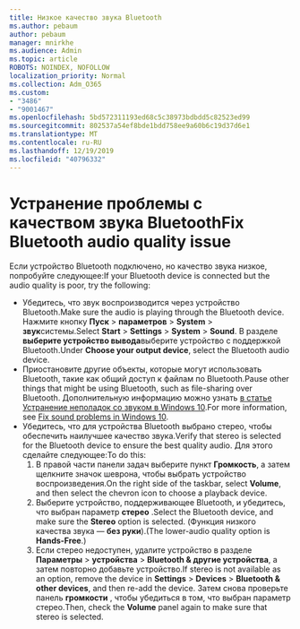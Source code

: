 ```yaml
---
title: Низкое качество звука Bluetooth
ms.author: pebaum
author: pebaum
manager: mnirkhe
ms.audience: Admin
ms.topic: article
ROBOTS: NOINDEX, NOFOLLOW
localization_priority: Normal
ms.collection: Adm_O365
ms.custom:
- "3486"
- "9001467"
ms.openlocfilehash: 5bd572311193ed68c5c38973bdbdd5c82523ed99
ms.sourcegitcommit: 802537a54ef8bde1bdd758ee9a60b6c19d37d6e1
ms.translationtype: MT
ms.contentlocale: ru-RU
ms.lasthandoff: 12/19/2019
ms.locfileid: "40796332"
---
```

# <a name="fix-bluetooth-audio-quality-issue"></a><span data-ttu-id="cf35f-102">Устранение проблемы с качеством звука Bluetooth</span><span class="sxs-lookup"><span data-stu-id="cf35f-102">Fix Bluetooth audio quality issue</span></span>

<span data-ttu-id="cf35f-103">Если устройство Bluetooth подключено, но качество звука низкое, попробуйте следующее:</span><span class="sxs-lookup"><span data-stu-id="cf35f-103">If your Bluetooth device is connected but the audio quality is poor, try the following:</span></span>

- <span data-ttu-id="cf35f-104">Убедитесь, что звук воспроизводится через устройство Bluetooth.</span><span class="sxs-lookup"><span data-stu-id="cf35f-104">Make sure the audio is playing through the Bluetooth device.</span></span> <span data-ttu-id="cf35f-105">Нажмите кнопку **Пуск** > **параметров** > **System** > **звук**системы.</span><span class="sxs-lookup"><span data-stu-id="cf35f-105">Select **Start** > **Settings** > **System** > **Sound**.</span></span> <span data-ttu-id="cf35f-106">В разделе **выберите устройство вывода**выберите устройство с поддержкой Bluetooth.</span><span class="sxs-lookup"><span data-stu-id="cf35f-106">Under **Choose your output device**, select the Bluetooth audio device.</span></span>
- <span data-ttu-id="cf35f-107">Приостановите другие объекты, которые могут использовать Bluetooth, такие как общий доступ к файлам по Bluetooth.</span><span class="sxs-lookup"><span data-stu-id="cf35f-107">Pause other things that might be using Bluetooth, such as file-sharing over Bluetooth.</span></span> <span data-ttu-id="cf35f-108">Дополнительную информацию можно узнать [в статье Устранение неполадок со звуком в Windows 10](https://support.microsoft.com/help/4520288/windows-10-fix-sound-problems).</span><span class="sxs-lookup"><span data-stu-id="cf35f-108">For more information, see [Fix sound problems in Windows 10](https://support.microsoft.com/help/4520288/windows-10-fix-sound-problems).</span></span>
- <span data-ttu-id="cf35f-109">Убедитесь, что для устройства Bluetooth выбрано стерео, чтобы обеспечить наилучшее качество звука.</span><span class="sxs-lookup"><span data-stu-id="cf35f-109">Verify that stereo is selected for the Bluetooth device to ensure the best quality audio.</span></span> <span data-ttu-id="cf35f-110">Для этого сделайте следующее:</span><span class="sxs-lookup"><span data-stu-id="cf35f-110">To do this:</span></span> 
    1. <span data-ttu-id="cf35f-111">В правой части панели задач выберите пункт **Громкость**, а затем щелкните значок шеврона, чтобы выбрать устройство воспроизведения.</span><span class="sxs-lookup"><span data-stu-id="cf35f-111">On the right side of the taskbar, select **Volume**, and then select the chevron icon to choose a playback device.</span></span>
    2. <span data-ttu-id="cf35f-112">Выберите устройство, поддерживающее Bluetooth, и убедитесь, что выбран параметр **стерео** .</span><span class="sxs-lookup"><span data-stu-id="cf35f-112">Select the Bluetooth device, and make sure the **Stereo** option is selected.</span></span> <span data-ttu-id="cf35f-113">(Функция низкого качества звука — **без руки**).</span><span class="sxs-lookup"><span data-stu-id="cf35f-113">(The lower-audio quality option is **Hands-Free**.)</span></span>
    3. <span data-ttu-id="cf35f-114">Если стерео недоступен, удалите устройство в разделе **Параметры** > **устройства** > **Bluetooth & другие устройства**, а затем повторно добавьте устройство.</span><span class="sxs-lookup"><span data-stu-id="cf35f-114">If stereo is not available as an option, remove the device in **Settings** > **Devices** > **Bluetooth & other devices**, and then re-add the device.</span></span> <span data-ttu-id="cf35f-115">Затем снова проверьте панель **громкости** , чтобы убедиться в том, что выбран параметр стерео.</span><span class="sxs-lookup"><span data-stu-id="cf35f-115">Then, check the **Volume** panel again to make sure that stereo is selected.</span></span>

